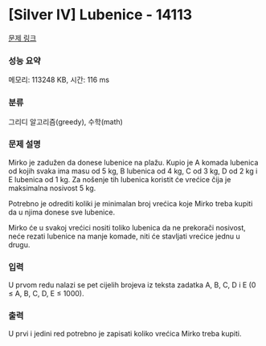 # [Silver IV] Lubenice - 14113 

[문제 링크](https://www.acmicpc.net/problem/14113) 

### 성능 요약

메모리: 113248 KB, 시간: 116 ms

### 분류

그리디 알고리즘(greedy), 수학(math)

### 문제 설명

<p>Mirko je zadužen da donese lubenice na plažu. Kupio je A komada lubenica od kojih svaka ima masu od 5 kg, B lubenica od 4 kg, C od 3 kg, D od 2 kg i E lubenica od 1 kg. Za nošenje tih lubenica koristit će vrećice čija je maksimalna nosivost 5 kg.</p>

<p>Potrebno je odrediti koliki je minimalan broj vrećica koje Mirko treba kupiti da u njima donese sve lubenice.</p>

<p>Mirko će u svakoj vrećici nositi toliko lubenica da ne prekorači nosivost, neće rezati lubenice na manje komade, niti će stavljati vrećice jednu u drugu. </p>

### 입력 

 <p>U prvom redu nalazi se pet cijelih brojeva iz teksta zadatka A, B, C, D i E (0 ≤ A, B, C, D, E ≤ 1000). </p>

### 출력 

 <p>U prvi i jedini red potrebno je zapisati koliko vrećica Mirko treba kupiti. </p>

